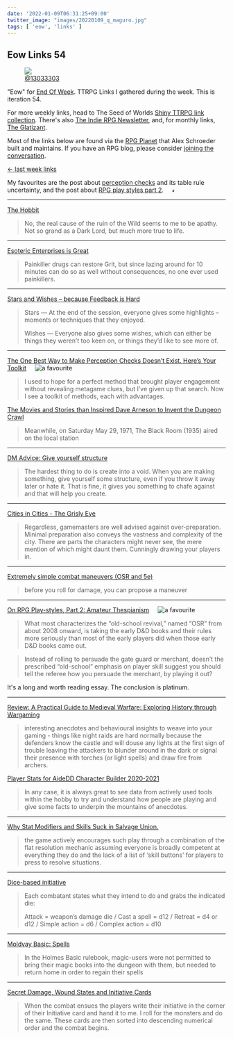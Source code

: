 ```yaml
---
date: '2022-01-09T06:31:25+09:00'
twitter_image: "images/20220109_q_maguro.jpg"
tags: [ 'eow', 'links' ]
---
```


## Eow Links 54

<figure class="right">
<a href="https://ariduka55.tumblr.com/"><img src="images/20220109_maguro.jpg" loading="lazy" /></a>
<figcaption>
<a href="https://ariduka55.tumblr.com/">@13033303</a>
</figcaption>
</figure>

"Eow" for [End Of Week](/#eow). TTRPG Links I gathered during the week. This is iteration 54.

For more weekly links, head to The Seed of Worlds [Shiny TTRPG link collection](https://seedofworlds.blogspot.com/search/label/weekly%20links). There's also [The Indie RPG Newsletter](https://ttrpg.substack.com/), and, for monthly links, [The Glatizant](https://questingbeast.substack.com/).

Most of the links below are found via the [RPG Planet](https://campaignwiki.org/rpg/) that Alex Schroeder built and maintains. If you have an RPG blog, please consider [joining the conversation](https://campaignwiki.org/wiki/Planet/Please_join!).

[← last week links](20220102.html?t=Eow_Links_53&f=eow54)

My favourites are the post about [perception checks](#favourite0) and its table rule uncertainty, and the post about [RPG play styles part 2](#favourite1). <img style="height: 7pt; margin-left: 1rem; margin-top: 0.3rem;" title="favourites are thus crowned" src="images/crown.svg"></img>

<hr/>

[The Hobbit](https://wanderinggamist.blogspot.com/2022/01/the-hobbit.html)

> No, the real cause of the ruin of the Wild seems to me to be apathy.  Not so grand as a Dark Lord, but much more true to life.

<hr/>

[Esoteric Enterprises is Great](https://wizzzargh.blogspot.com/2022/01/esoteric-enterprises-is-great.html)

> Painkiller drugs can restore Grit, but since lazing around for 10 minutes can do so as well without consequences, no one ever used painkillers.

<hr/>

[Stars and Wishes – because Feedback is Hard](https://burnafterrunningrpg.com/2022/01/07/stars-and-wishes-because-feedback-is-hard/)

> Stars — At the end of the session, everyone gives some highlights – moments or techniques that they enjoyed.
>
> Wishes — Everyone also gives some wishes, which can either be things they weren’t too keen on, or things they’d like to see more of.

<hr/>

[The One Best Way to Make Perception Checks Doesn’t Exist. Here’s Your Toolkit](https://dmdavid.com/tag/the-one-best-way-to-make-perception-checks-doesnt-exist-heres-your-toolkit/) <img id="favourite0" style="margin-left: 1rem;" title="a favourite" src="images/crown.svg"></img>

> I used to hope for a perfect method that brought player engagement without revealing metagame clues, but I’ve given up that search. Now I see a toolkit of methods, each with advantages.

[The Movies and Stories than Inspired Dave Arneson to Invent the Dungeon Crawl](https://dmdavid.com/tag/the-movies-and-stories-than-inspired-dave-arneson-to-invent-the-dungeon-crawl/)

> Meanwhile, on Saturday May 29, 1971, The Black Room (1935) aired on the local station

<hr/>

[DM Advice: Give yourself structure](https://githyankidiaspora.com/2022/01/06/dm-advice-give-yourself-structure/)

> The hardest thing to do is create into a void. When you are making something, give yourself some structure, even if you throw it away later or hate it. That is fine, it gives you something to chafe against and that will help you create.

<hr/>

[Cities in Cities - The Grisly Eye](https://grislyeye.com/blog/cities-in-cities.html)

> Regardless, gamemasters are well advised against over-preparation. Minimal preparation also conveys the vastness and complexity of the city. There are parts the characters might never see, the mere mention of which might daunt them. Cunningly drawing your players in.

<hr/>

[Extremely simple combat maneuvers (OSR and 5e)](https://methodsetmadness.blogspot.com/2022/01/extremely-simple-combat-maneuvers-osr.html)

> before you roll for damage, you can propose a maneuver

<hr/>

[On RPG Play-styles, Part 2: Amateur Thespianism](https://lichvanwinkle.blogspot.com/2022/01/on-rpg-play-styles-part-2-amateur.html) <img id="favourite1" style="margin-left: 1rem;" title="a favourite" src="images/crown.svg"></img>

> What most characterizes the “old-school revival,” named “OSR” from about 2008 onward, is taking the early D&D books and their rules more seriously than most of the early players did when those early D&D books came out.

> Instead of rolling to persuade the gate guard or merchant, doesn’t the prescribed “old-school” emphasis on player skill suggest you should tell the referee how you persuade the merchant, by playing it out?

It's a long and worth reading essay. The conclusion is platinum.

<hr/>

[Review: A Practical Guide to Medieval Warfare: Exploring History through Wargaming](https://seedofworlds.blogspot.com/2022/01/review-practical-guide-to-medieval.html)

> interesting anecdotes and behavioural insights to weave into your gaming - things like night raids are hard normally because the defenders know the castle and will douse any lights at the first sign of trouble leaving the attackers to blunder around in the dark or signal their presence with torches (or light spells) and draw fire from archers.

[Player Stats for AideDD Character Builder 2020-2021](https://seedofworlds.blogspot.com/2022/01/player-stats-for-aidedd-character.html)

> In any case, it is always great to see data from actively used tools within the hobby to try and understand how people are playing and give some facts to underpin the mountains of anecdotes.

<hr/>

[Why Stat Modifiers and Skills Suck in Salvage Union.](https://leyline.press/blogs/leyline-press-blog/why-stat-modifiers-and-skills-suck-in-salvage-union)

> the game actively encourages such play through a combination of the flat resolution mechanic assuming everyone is broadly competent at everything they do and the lack of a list of ‘skill buttons’ for players to press to resolve situations.

<hr/>

[Dice-based initiative](https://dreamingdragonslayer.com/2022/01/02/dice-based-initiative/)

> Each combatant states what they intend to do and grabs the indicated die:
>
> Attack = weapon’s damage die /
> Cast a spell = d12 /
> Retreat = d4 or d12 /
> Simple action = d6 /
> Complex action = d10

<hr/>

[Moldvay Basic: Spells](https://osrgrimoire.blogspot.com/2022/01/moldvay-basic-spells.html)

> In the Holmes Basic rulebook, magic-users were not permitted to bring their magic books into the dungeon with them, but needed to return home in order to regain their spells

<hr/>

[Secret Damage, Wound States and Initiative Cards](https://roleplay-geek.blogspot.com/2022/01/secret-damage-wound-states-and.html)

> When the combat ensues the players write their initiative in the corner of their Initiative card and hand it to me.  I roll for the monsters and do the same.  These cards are then sorted into descending numerical order and the combat begins.

